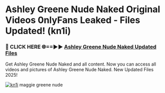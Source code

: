 # Ashley Greene Nude Naked Original Videos 0nlyFans Leaked - Files Updated! (kn1i)

<h3>🔴 CLICK HERE 🌐==►► <a href="https://tinyurl.com/4mcuefdz" rel="nofollow">Ashley Greene Nude Naked Updated Files</a></h3>

Get Ashley Greene Nude Naked and all content. Now you can access all videos and pictures of Ashley Greene Nude Naked. New Updated Files 2025!

[![kn1i](https://i.imgur.com/StAQSOY.gif)](https://tinyurl.com/4mcuefdz)
maggie greene nude
